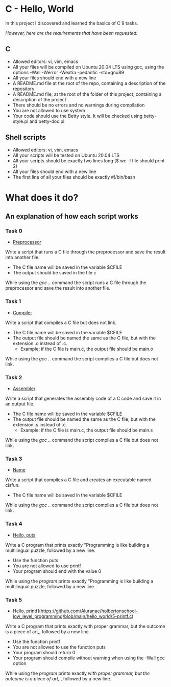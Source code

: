 # C - Hello, World

In this project I discovered and learned the basics of C 9 tasks.

*However, here are the requirements that have been requested:*

## C

* Allowed editors: vi, vim, emacs
* All your files will be compiled on Ubuntu 20.04 LTS using gcc, using the options -Wall -Werror -Wextra -pedantic -std=gnu89
* All your files should end with a new line
* A README.md file at the root of the repo, containing a description of the repository
* A README.md file, at the root of the folder of this project, containing a description of the project
* There should be no errors and no warnings during compilation
* You are not allowed to use system
* Your code should use the Betty style. It will be checked using betty-style.pl and betty-doc.pl


## Shell scripts

* Allowed editors: vi, vim, emacs
* All your scripts will be tested on Ubuntu 20.04 LTS
* All your scripts should be exactly two lines long ($ wc -l file should print 2)
* All your files should end with a new line
* The first line of all your files should be exactly #!/bin/bash


# **What does it do?**

## **An explanation of how each script works**

### **Task 0**
* [Preprocessor](https://github.com/Aluranae/holbertonschool-low_level_programming/blob/main/hello_world/0-preprocessor)

Write a script that runs a C file through the preprocessor and save the result into another file.

* The C file name will be saved in the variable $CFILE
* The output should be saved in the file c

While using the _gcc .._ command the script runs a C file through the preprocessor and save the result into another file.


### **Task 1**
* [Compiler](https://github.com/Aluranae/holbertonschool-low_level_programming/blob/main/hello_world/1-compiler)

Write a script that compiles a C file but does not link.

* The C file name will be saved in the variable $CFILE
* The output file should be named the same as the C file, but with the extension .o instead of .c.
	* Example: if the C file is main.c, the output file should be main.o

While using the _gcc .._ command the script compiles a C file but does not link.


### **Task 2**
* [Assembler](https://github.com/Aluranae/holbertonschool-low_level_programming/blob/main/hello_world/2-assembler)

Write a script that generates the assembly code of a C code and save it in an output file.

* The C file name will be saved in the variable $CFILE
* The output file should be named the same as the C file, but with the extension .s instead of .c.
	* Example: if the C file is main.c, the output file should be main.s

While using the _gcc .._ command the script compiles a C file but does not link.


### **Task 3**
* [Name](https://github.com/Aluranae/holbertonschool-low_level_programming/blob/main/hello_world/3-name)

Write a script that compiles a C file and creates an executable named cisfun.

* The C file name will be saved in the variable $CFILE

While using the _gcc .._ command the script compiles a C file but does not link.


### **Task 4**
* [Hello, puts](https://github.com/Aluranae/holbertonschool-low_level_programming/blob/main/hello_world/4-puts.c)

Write a C program that prints exactly "Programming is like building a multilingual puzzle, followed by a new line.

* Use the function puts
* You are not allowed to use printf
* Your program should end with the value 0


While using the _program_ prints exactly "Programming is like building a multilingual puzzle, followed by a new line.


### **Task 5**
* Hello, printf](https://github.com/Aluranae/holbertonschool-low_level_programming/blob/main/hello_world/5-printf.c)

Write a C program that prints exactly with proper grammar, but the outcome is a piece of art,, followed by a new line.

* Use the function printf
* You are not allowed to use the function puts
* Your program should return 0
* Your program should compile without warning when using the -Wall gcc option


While using the _program_ prints exactly _with proper grammar, but the outcome is a piece of art,_ , followed by a new line.


